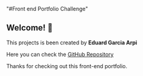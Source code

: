"#Front end Portfolio Challenge"

## Welcome! 👋

This projects is been created by **Eduard Garcia Arpi**

Here you can check the [GitHub Repository](https://github.com/GoatBass/front-end-portfolio)

Thanks for checking out this front-end portfolio.
